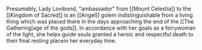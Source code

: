 Presumably, Lady Lovibond, "ambassador" from [[Mount Celestia]] to the [[Kingdom of Sacred]] is an [[Angel]] golem indistinguishable from a living thing which was placed there in the days approaching the end of the [[The Gathering|age of the gods]]. In accordance with her goals as a ferrywoman of the light, she helps guide souls granted a heroic and respectful death to their final resting placein her everyday time.